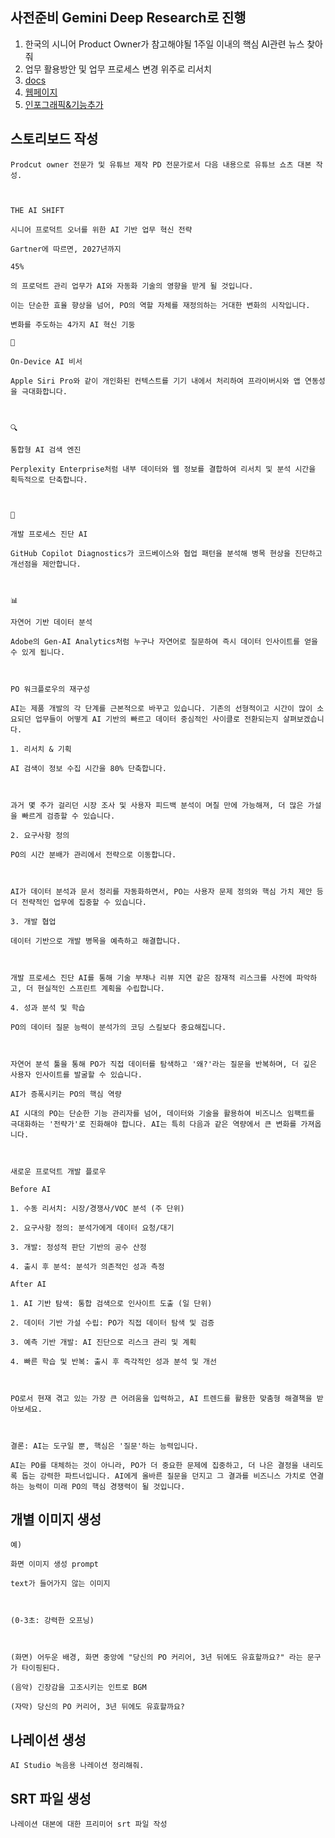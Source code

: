 
## 사전준비 Gemini Deep Research로 진행
1. 한국의 시니어 Product Owner가 참고해야될 1주일 이내의 핵심 AI관련 뉴스 찾아줘
2. 업무 활용방안 및 업무 프로세스 변경 위주로 리서치
3. [docs](https://docs.google.com/document/d/1LWwTNPbMwiDkJbhvlx8bvzl1EMcjXNzsJdapVTe2HlY/edit?usp=sharing)
4. [웹페이지](https://g.co/gemini/share/367394b4f5e6)
5. [인포그래픽&기능추가](https://g.co/gemini/share/d3960dc0abac)


## 스토리보드 작성
```
Prodcut owner 전문가 및 유튜브 제작 PD 전문가로서 다음 내용으로 유튜브 쇼츠 대본 작성.



THE AI SHIFT

시니어 프로덕트 오너를 위한 AI 기반 업무 혁신 전략

Gartner에 따르면, 2027년까지

45%

의 프로덕트 관리 업무가 AI와 자동화 기술의 영향을 받게 될 것입니다.

이는 단순한 효율 향상을 넘어, PO의 역할 자체를 재정의하는 거대한 변화의 시작입니다.

변화를 주도하는 4가지 AI 혁신 기둥

📱

On-Device AI 비서

Apple Siri Pro와 같이 개인화된 컨텍스트를 기기 내에서 처리하여 프라이버시와 앱 연동성을 극대화합니다.



🔍

통합형 AI 검색 엔진

Perplexity Enterprise처럼 내부 데이터와 웹 정보를 결합하여 리서치 및 분석 시간을 획득적으로 단축합니다.



🤖

개발 프로세스 진단 AI

GitHub Copilot Diagnostics가 코드베이스와 협업 패턴을 분석해 병목 현상을 진단하고 개선점을 제안합니다.



📊

자연어 기반 데이터 분석

Adobe의 Gen-AI Analytics처럼 누구나 자연어로 질문하여 즉시 데이터 인사이트를 얻을 수 있게 됩니다.



PO 워크플로우의 재구성

AI는 제품 개발의 각 단계를 근본적으로 바꾸고 있습니다. 기존의 선형적이고 시간이 많이 소요되던 업무들이 어떻게 AI 기반의 빠르고 데이터 중심적인 사이클로 전환되는지 살펴보겠습니다.

1. 리서치 & 기획

AI 검색이 정보 수집 시간을 80% 단축합니다.



과거 몇 주가 걸리던 시장 조사 및 사용자 피드백 분석이 며칠 만에 가능해져, 더 많은 가설을 빠르게 검증할 수 있습니다.

2. 요구사항 정의

PO의 시간 분배가 관리에서 전략으로 이동합니다.



AI가 데이터 분석과 문서 정리를 자동화하면서, PO는 사용자 문제 정의와 핵심 가치 제안 등 더 전략적인 업무에 집중할 수 있습니다.

3. 개발 협업

데이터 기반으로 개발 병목을 예측하고 해결합니다.



개발 프로세스 진단 AI를 통해 기술 부채나 리뷰 지연 같은 잠재적 리스크를 사전에 파악하고, 더 현실적인 스프린트 계획을 수립합니다.

4. 성과 분석 및 학습

PO의 데이터 질문 능력이 분석가의 코딩 스킬보다 중요해집니다.



자연어 분석 툴을 통해 PO가 직접 데이터를 탐색하고 '왜?'라는 질문을 반복하며, 더 깊은 사용자 인사이트를 발굴할 수 있습니다.

AI가 증폭시키는 PO의 핵심 역량

AI 시대의 PO는 단순한 기능 관리자를 넘어, 데이터와 기술을 활용하여 비즈니스 임팩트를 극대화하는 '전략가'로 진화해야 합니다. AI는 특히 다음과 같은 역량에서 큰 변화를 가져옵니다.



새로운 프로덕트 개발 플로우

Before AI

1. 수동 리서치: 시장/경쟁사/VOC 분석 (주 단위)

2. 요구사항 정의: 분석가에게 데이터 요청/대기

3. 개발: 정성적 판단 기반의 공수 산정

4. 출시 후 분석: 분석가 의존적인 성과 측정

After AI

1. AI 기반 탐색: 통합 검색으로 인사이트 도출 (일 단위)

2. 데이터 기반 가설 수립: PO가 직접 데이터 탐색 및 검증

3. 예측 기반 개발: AI 진단으로 리스크 관리 및 계획

4. 빠른 학습 및 반복: 출시 후 즉각적인 성과 분석 및 개선



PO로서 현재 겪고 있는 가장 큰 어려움을 입력하고, AI 트렌드를 활용한 맞춤형 해결책을 받아보세요.



결론: AI는 도구일 뿐, 핵심은 '질문'하는 능력입니다.

AI는 PO를 대체하는 것이 아니라, PO가 더 중요한 문제에 집중하고, 더 나은 결정을 내리도록 돕는 강력한 파트너입니다. AI에게 올바른 질문을 던지고 그 결과를 비즈니스 가치로 연결하는 능력이 미래 PO의 핵심 경쟁력이 될 것입니다.
```
## 개별 이미지 생성
```
예)

화면 이미지 생성 prompt

text가 들어가지 않는 이미지



(0-3초: 강력한 오프닝)



(화면) 어두운 배경, 화면 중앙에 "당신의 PO 커리어, 3년 뒤에도 유효할까요?" 라는 문구가 타이핑된다.

(음악) 긴장감을 고조시키는 인트로 BGM

(자막) 당신의 PO 커리어, 3년 뒤에도 유효할까요?
```

## 나레이션 생성
```
AI Studio 녹음용 나레이션 정리해줘.
```

## SRT 파일 생성
```
나레이션 대본에 대한 프리미어 srt 파일 작성
```